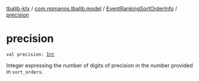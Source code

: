 [tbalib-ktx](../../index.md) / [com.npmanos.tbalib.model](../index.md) / [EventRankingSortOrderInfo](index.md) / [precision](./precision.md)

# precision

`val precision: `[`Int`](https://kotlinlang.org/api/latest/jvm/stdlib/kotlin/-int/index.html)

Integer expressing the number of digits of precision in the number provided in `sort_orders`.

